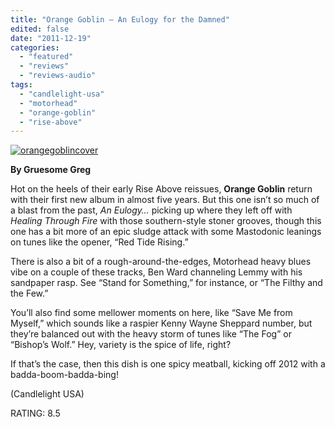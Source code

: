 ```yaml
---
title: "Orange Goblin – An Eulogy for the Damned"
edited: false
date: "2011-12-19"
categories:
  - "featured"
  - "reviews"
  - "reviews-audio"
tags:
  - "candlelight-usa"
  - "motorhead"
  - "orange-goblin"
  - "rise-above"
---
```


[![](http://www.hellbound.ca/wp-content/uploads/2011/12/orangegoblincover.jpg "orangegoblincover")](http://www.hellbound.ca/wp-content/uploads/2011/12/orangegoblincover.jpg)

**By Gruesome Greg**

Hot on the heels of their early Rise Above reissues, **Orange Goblin** return with their first new album in almost five years. But this one isn’t so much of a blast from the past, _An Eulogy…_ picking up where they left off with _Healing Through Fire_ with those southern-style stoner grooves, though this one has a bit more of an epic sludge attack with some Mastodonic leanings on tunes like the opener, “Red Tide Rising.”

There is also a bit of a rough-around-the-edges, Motorhead heavy blues vibe on a couple of these tracks, Ben Ward channeling Lemmy with his sandpaper rasp. See “Stand for Something,” for instance, or “The Filthy and the Few.”

You’ll also find some mellower moments on here, like “Save Me from Myself,” which sounds like a raspier Kenny Wayne Sheppard number, but they’re balanced out with the heavy storm of tunes like “The Fog” or “Bishop’s Wolf.” Hey, variety is the spice of life, right?

If that’s the case, then this dish is one spicy meatball, kicking off 2012 with a badda-boom-badda-bing!

(Candlelight USA)

RATING: 8.5
